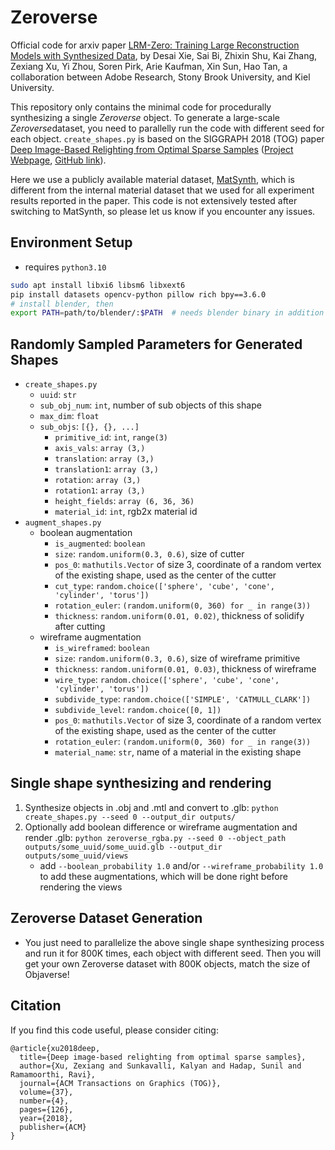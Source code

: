 # Zeroverse
Official code for arxiv paper [LRM-Zero: Training Large Reconstruction Models with Synthesized Data](https://arxiv.org), by Desai Xie, Sai Bi, Zhixin Shu, Kai Zhang, Zexiang Xu, Yi Zhou, Soren Pirk, Arie Kaufman, Xin Sun, Hao Tan, a collaboration between Adobe Research, Stony Brook University, and Kiel University.

This repository only contains the minimal code for procedurally synthesizing a single *Zeroverse* object.
To generate a large-scale *Zeroverse*dataset, you need to parallelly run the code with different seed for each object.
`create_shapes.py` is based on the SIGGRAPH 2018 (TOG) paper [Deep Image-Based Relighting from Optimal Sparse Samples](https://cseweb.ucsd.edu/~viscomp/projects/SIG18Relighting/PaperData/relight_paper.pdf) ([Project Webpage](https://cseweb.ucsd.edu/~viscomp/projects/SIG18Relighting/), [GitHub link](https://github.com/zexiangxu/Deep-Relighting)).

Here we use a publicly available material dataset, [MatSynth](https://gvecchio.com/matsynth/), which is different from the internal material dataset that we used for all experiment results reported in the paper.
This code is not extensively tested after switching to MatSynth, so please let us know if you encounter any issues.

## Environment Setup
- requires `python3.10`
```bash
sudo apt install libxi6 libsm6 libxext6
pip install datasets opencv-python pillow rich bpy==3.6.0
# install blender, then
export PATH=path/to/blender/:$PATH  # needs blender binary in addition to bpy to run zeroverse_rgba.py, augment_shapes.py and 2gltf2.py
```

## Randomly Sampled Parameters for Generated Shapes
- `create_shapes.py`
    - `uuid`: `str`
    - `sub_obj_num`: `int`, number of sub objects of this shape
    - `max_dim`: `float`
    - `sub_objs`: `[{}, {}, ...]`
        - `primitive_id`: `int`, `range(3)`
        - `axis_vals`: `array (3,)`
        - `translation`: `array (3,)`
        - `translation1`: `array (3,)`
        - `rotation`: `array (3,)`
        - `rotation1`: `array (3,)`
        - `height_fields`: `array (6, 36, 36)`
        - `material_id`: `int`, rgb2x material id
- `augment_shapes.py`
    - boolean augmentation
        - `is_augmented`: `boolean`
        - `size`: `random.uniform(0.3, 0.6)`, size of cutter
        - `pos_0`: `mathutils.Vector` of size 3, coordinate of a random vertex of the existing shape, used as the center of the cutter
        - `cut_type`: `random.choice(['sphere', 'cube', 'cone', 'cylinder', 'torus'])`
        - `rotation_euler`: `(random.uniform(0, 360) for _ in range(3))`
        - `thickness`: `random.uniform(0.01, 0.02)`, thickness of solidify after cutting
    - wireframe augmentation
        - `is_wireframed`: `boolean`
        - `size`: `random.uniform(0.3, 0.6)`, size of wireframe primitive
        - `thickness`: `random.uniform(0.01, 0.03)`, thickness of wireframe
        - `wire_type`: `random.choice(['sphere', 'cube', 'cone', 'cylinder', 'torus'])`
        - `subdivide_type`: `random.choice(['SIMPLE', 'CATMULL_CLARK'])`
        - `subdivide_level`: `random.choice([0, 1])`
        - `pos_0`: `mathutils.Vector` of size 3, coordinate of a random vertex of the existing shape, used as the center of the cutter
        - `rotation_euler`: `(random.uniform(0, 360) for _ in range(3))`
        - `material_name`: `str`, name of a material in the existing shape

## Single shape synthesizing and rendering
1. Synthesize objects in .obj and .mtl and convert to .glb: `python create_shapes.py --seed 0 --output_dir outputs/`
2. Optionally add boolean difference or wireframe augmentation and render .glb: `python zeroverse_rgba.py --seed 0 --object_path outputs/some_uuid/some_uuid.glb --output_dir outputs/some_uuid/views`
    - add `--boolean_probability 1.0` and/or `--wireframe_probability 1.0` to add these augmentations, which will be done right before rendering the views

## Zeroverse Dataset Generation
- You just need to parallelize the above single shape synthesizing process and run it for 800K times, each object with different seed. Then you will get your own Zeroverse dataset with 800K objects, match the size of Objaverse!

## Citation
If you find this code useful, please consider citing:
```
@article{xu2018deep,
  title={Deep image-based relighting from optimal sparse samples},
  author={Xu, Zexiang and Sunkavalli, Kalyan and Hadap, Sunil and Ramamoorthi, Ravi},
  journal={ACM Transactions on Graphics (TOG)},
  volume={37},
  number={4},
  pages={126},
  year={2018},
  publisher={ACM}
}
```